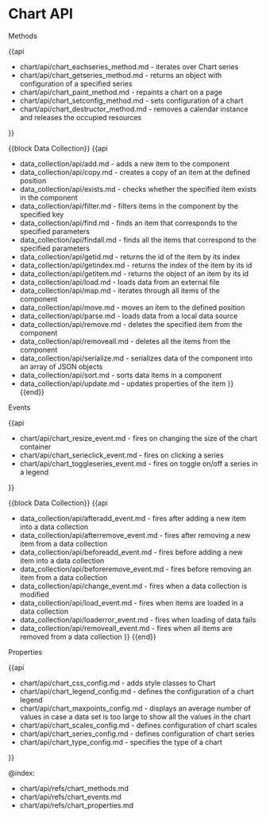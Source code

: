 Chart API
=============
	
<div class='h2'>Methods</div>

{{api

- chart/api/chart_eachseries_method.md - iterates over Chart series
- chart/api/chart_getseries_method.md - returns an object with configuration of a specified series
- chart/api/chart_paint_method.md - repaints a chart on a page
- chart/api/chart_setconfig_method.md - sets configuration of a chart
- chart/api/chart_destructor_method.md - removes a calendar instance and releases the occupied resources

}}

{{block Data Collection}}
{{api
- data_collection/api/add.md - adds a new item to the component
- data_collection/api/copy.md - creates a copy of an item at the defined position
- data_collection/api/exists.md - checks whether the specified item exists in the component
- data_collection/api/filter.md - filters items in the component by the specified key
- data_collection/api/find.md - finds an item that corresponds to the specified parameters
- data_collection/api/findall.md - finds all the items that correspond to the specified parameters
- data_collection/api/getid.md - returns the id of the item by its index
- data_collection/api/getindex.md - returns the index of the item by its id
- data_collection/api/getitem.md - returns the object of an item by its id
- data_collection/api/load.md - loads data from an external file
- data_collection/api/map.md - iterates through all items of the component
- data_collection/api/move.md - moves an item to the defined position
- data_collection/api/parse.md - loads data from a local data source
- data_collection/api/remove.md - deletes the specified item from the component
- data_collection/api/removeall.md - deletes all the items from the component
- data_collection/api/serialize.md - serializes data of the component into an array of JSON objects
- data_collection/api/sort.md - sorts data items in a component
- data_collection/api/update.md - updates properties of the item
}}
{{end}}

<div class='h2'>Events</div>

{{api

- chart/api/chart_resize_event.md - fires on changing the size of the chart container
- chart/api/chart_serieclick_event.md - fires on clicking a series
- chart/api/chart_toggleseries_event.md - fires on toggle on/off a series in a legend

}}

{{block Data Collection}}
{{api
- data_collection/api/afteradd_event.md - fires after adding a new item into a data collection
- data_collection/api/afterremove_event.md - fires after removing a new item from a data collection
- data_collection/api/beforeadd_event.md - fires before adding a new item into a data collection
- data_collection/api/beforeremove_event.md - fires before removing an item from a data collection
- data_collection/api/change_event.md - fires when a data collection is modified
- data_collection/api/load_event.md - fires when items are loaded in a data collection
- data_collection/api/loaderror_event.md - fires when loading of data fails
- data_collection/api/removeall_event.md - fires when all items are removed from a data collection
}}
{{end}}


<div class='h2'>Properties</div>

{{api
- chart/api/chart_css_config.md - adds style classes to Chart
- chart/api/chart_legend_config.md - defines the configuration of a chart legend
- chart/api/chart_maxpoints_config.md - displays an average number of values in case a data set is too large to show all the values in the chart
- chart/api/chart_scales_config.md - defines configuration of chart scales
- chart/api/chart_series_config.md - defines configuration of chart series
- chart/api/chart_type_config.md - specifies the type of a chart

}}

@index:
- chart/api/refs/chart_methods.md
- chart/api/refs/chart_events.md
- chart/api/refs/chart_properties.md